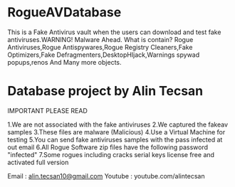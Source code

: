 # RogueAVDatabase
This is a Fake Antivirus vault when the users can download and test fake antiviruses.WARNING! Malware Ahead.
What is contain?
Rogue Antiviruses,Rogue Antispywares,Rogue Registry Cleaners,Fake Optimizers,Fake Defragmenters,DesktopHIjack,Warnings spywad popups,renos And Many more objects.

# Database project by Alin Tecsan

IMPORTANT PLEASE READ

1.We are not associated with the fake antiviruses
2.We captured the fakeav samples
3.These files are malware (Malicious)
4.Use a Virtual Machine for testing
5.You can send fake antiviruses samples with the pass infected at out email
6.All Rogue Software zip files have the following password "infected"
7.Some rogues including cracks serial keys license free and activated full version

Email : alin.tecsan10@gmail.com
Youtube : youtube.com/alintecsan
